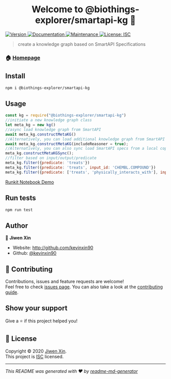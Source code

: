 <h1 align="center">Welcome to @biothings-explorer/smartapi-kg 👋</h1>
<p>
  <a href="https://www.npmjs.com/package/@biothings-explorer/smartapi-kg" target="_blank">
    <img alt="Version" src="https://img.shields.io/npm/v/@biothings-explorer/smartapi-kg.svg">
  </a>
  <a href="https://github.com/kevinxin90/smartapi-kg.js#readme" target="_blank">
    <img alt="Documentation" src="https://img.shields.io/badge/documentation-yes-brightgreen.svg" />
  </a>
  <a href="https://github.com/kevinxin90/smartapi-kg.js/graphs/commit-activity" target="_blank">
    <img alt="Maintenance" src="https://img.shields.io/badge/Maintained%3F-yes-green.svg" />
  </a>
  <a href="https://github.com/kevinxin90/smartapi-kg.js/blob/master/LICENSE" target="_blank">
    <img alt="License: ISC" src="https://img.shields.io/github/license/kevinxin90/@biothings-explorer/smartapi-kg" />
  </a>
</p>

> create a knowledge graph based on SmartAPI Specifications

### 🏠 [Homepage](https://github.com/kevinxin90/smartapi-kg.js#readme)

## Install

```sh
npm i @biothings-explorer/smartapi-kg
```

## Usage

```javascript
const kg = require("@biothings-explorer/smartapi-kg")
//initiate a new knowledge graph class
let meta_kg = new kg()
//async load knowledge graph from SmartAPI
await meta_kg.constructMetaKG()
//Alternatively, you can load additional knowledge graph from SmartAPI for ReasonerStdAPI
await meta_kg.constructMetaKG(includeReasoner = true);
//Alternatively, you can also sync load SmartAPI specs from a local copy within the package
meta_kg.constructMetaKGSync();
//filter based on input/output/predicate
meta_kg.filter({predicate: 'treats'})
meta_kg.filter({predicate: 'treats', input_id: 'CHEMBL.COMPOUND'})
meta_kg.filter({predicate: ['treats', 'physically_interacts_with'], input_type: 'ChemicalSubstance'})

```
[Runkit Notebook Demo](https://runkit.com/kevinxin90/smartapi-kg-demo)

## Run tests

```sh
npm run test
```

## Author

👤 **Jiwen Xin**

* Website: http://github.com/kevinxin90
* Github: [@kevinxin90](https://github.com/kevinxin90)

## 🤝 Contributing

Contributions, issues and feature requests are welcome!<br />Feel free to check [issues page](https://github.com/kevinxin90/smartapi-kg.js/issues). You can also take a look at the [contributing guide](https://github.com/kevinxin90/smartapi-kg.js/blob/master/CONTRIBUTING.md).

## Show your support

Give a ⭐️ if this project helped you!

## 📝 License

Copyright © 2020 [Jiwen Xin](https://github.com/kevinxin90).<br />
This project is [ISC](https://github.com/kevinxin90/smartapi-kg.js/blob/master/LICENSE) licensed.

***
_This README was generated with ❤️ by [readme-md-generator](https://github.com/kefranabg/readme-md-generator)_